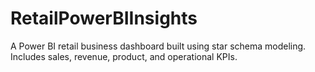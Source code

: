 # RetailPowerBIInsights
 A Power BI retail business dashboard built using star schema modeling. Includes sales, revenue, product, and operational KPIs.
